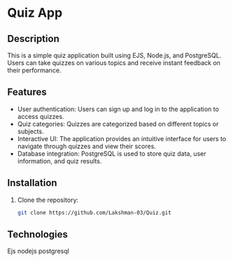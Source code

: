 # Quiz App

## Description
This is a simple quiz application built using EJS, Node.js, and PostgreSQL. Users can take quizzes on various topics and receive instant feedback on their performance.

## Features
- User authentication: Users can sign up and log in to the application to access quizzes.
- Quiz categories: Quizzes are categorized based on different topics or subjects.
- Interactive UI: The application provides an intuitive interface for users to navigate through quizzes and view their scores.
- Database integration: PostgreSQL is used to store quiz data, user information, and quiz results.

## Installation
1. Clone the repository:
   ```bash
   git clone https://github.com/Lakshman-03/Quiz.git
## Technologies
Ejs
nodejs
postgresql
